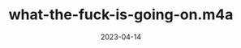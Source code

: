 ---
title: "what-the-fuck-is-going-on.m4a"
type: spoken
spoken: "/assets/spoken/what-the-fuck-is-going-on.m4a/what-the-fuck-is-going-on.m4a"
date: 2023-04-14
---